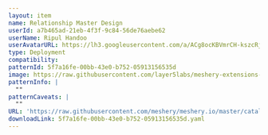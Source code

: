 ```yaml
---
layout: item
name: Relationship Master Design
userId: a7b465ad-21eb-4f3f-9c84-56de76aebe62
userName: Ripul Handoo
userAvatarURL: https://lh3.googleusercontent.com/a/ACg8ocKBVmrCH-kszcRj5jpdBR53K1-E7YPUd3-kFmRFGGRN=s96-c
type: Deployment
compatibility: 
patternId: 5f7a16fe-00bb-43e0-b752-05913156535d
image: https://raw.githubusercontent.com/layer5labs/meshery-extensions-packages/master/action-assets/design-assets/5f7a16fe-00bb-43e0-b752-05913156535d-light.png,https://raw.githubusercontent.com/layer5labs/meshery-extensions-packages/master/action-assets/design-assets/5f7a16fe-00bb-43e0-b752-05913156535d-dark.png
patternInfo: |
  ""
patternCaveats: |
  ""
URL: 'https://raw.githubusercontent.com/meshery/meshery.io/master/catalog/5f7a16fe-00bb-43e0-b752-05913156535d.yaml'
downloadLink: 5f7a16fe-00bb-43e0-b752-05913156535d.yaml
---
```

